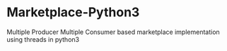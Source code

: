 # Marketplace-Python3
Multiple Producer Multiple Consumer based marketplace implementation using threads in python3
